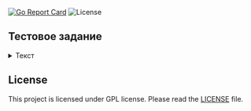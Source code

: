 [![Go Report Card](https://goreportcard.com/badge/github.com/dreddsa5dies/automateGo)](https://goreportcard.com/report/github.com/dreddsa5dies/httprestapient) ![License](https://img.shields.io/badge/License-GPL-blue.svg)  

## Тестовое задание
<details>
  <summary>Текст</summary>
Предлагается реализовать HTTP сервер с использованием ORM https://entgo.io/

Сервер должен реализовать CRUD работы с сущностью "Матрица атаки"

Сущность "Матрица атаки" имеет характеристики:
  - Вендор
  - Наименование матрицы
  - Версия матрицы
  - Дата создания
  - Дата обновления

Таблицу сделать плоскую. При желании, можно сделать несколько таблиц со
связями, например вынести Вендора в отдельную таблицу, в которой вендор
будет иметь характеристики "Страна".

Требования к CRUD:
  - Создать матрицу
  - Получить список матриц с пагинацией результатов
  - Получить одну матрицу по ключу
  - Изменить матрицу
  - Удалить матрицу

Использовать стандарт HTTP REST JSON API.

Результат оформить как репозиторий Github. Выслать ссылку на
репозиторий.

В README к репозиторию описать как можно запустить проект, привести
пример JSON для вставки пробных записей. Возможно, написать скрипт либо
отдельную программу которая заполняет матрицу небольшим количеством
пробных данных.
</details>


## License
This project is licensed under GPL license. Please read the [LICENSE](https:/github.com/dreddsa5dies/httprestapient/tree/master/LICENSE.md) file.
